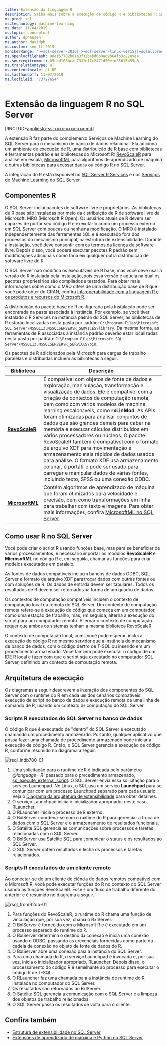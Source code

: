 ```yaml
---
title: Extensão da linguagem R
description: Saiba mais sobre a execução de código R e bibliotecas R internas nos SQL Server R Services ou nos Serviços de Machine Learning do SQL Server.
ms.prod: sql
ms.technology: machine-learning
ms.date: 11/04/2019
ms.topic: conceptual
author: dphansen
ms.author: davidph
ms.custom: seo-lt-2019
monikerRange: '>=sql-server-2016||>=sql-server-linux-ver15||=sqlallproducts-allversions'
ms.openlocfilehash: 98ef57702b01a3f32babd6b0ac9b64fb3c22e9ea
ms.sourcegitcommit: 09ccd103bcad7312ef7c2471d50efd85615b59e8
ms.translationtype: HT
ms.contentlocale: pt-BR
ms.lasthandoff: 11/07/2019
ms.locfileid: "73727654"
---
```

# <a name="r-language-extension-in-sql-server"></a>Extensão da linguagem R no SQL Server
[!INCLUDE[appliesto-ss-xxxx-xxxx-xxx-md](../../includes/appliesto-ss-xxxx-xxxx-xxx-md.md)]

A extensão R faz parte do complemento Serviços de Machine Learning do SQL Server para o mecanismo de banco de dados relacional. Ela adiciona um ambiente de execução de R, uma distribuição de R base com bibliotecas e ferramentas padrão e as bibliotecas do Microsoft R: [RevoScaleR](../r/ref-r-revoscaler.md) para análise em escala, [MicrosoftML](../r/ref-r-microsoftml.md) para algoritmos de aprendizado de máquina e outras bibliotecas para acessar dados ou código R no SQL Server.

A integração do R está disponível no [SQL Server R Services](../r/sql-server-r-services.md) e nos [Serviços de Machine Learning do SQL Server](../what-is-sql-server-machine-learning.md).

## <a name="r-components"></a>Componentes R

O SQL Server inclui pacotes de software livre e proprietários. As bibliotecas de R base são instaladas por meio da distribuição de R de software livre da Microsoft: MRO (Microsoft R Open). Os usuários atuais de R devem ser capazes de portar seu código R e executá-lo como um processo externo em SQL Server com poucas ou nenhuma modificação. O MRO é instalado independentemente das ferramentas SQL e é executado fora dos processos do mecanismo principal, na estrutura de extensibilidade. Durante a instalação, você deve consentir com os termos da licença de software livre. Depois disso, você poderá executar pacotes R padrão sem modificações adicionais como faria em qualquer outra distribuição de software livre de R. 

O SQL Server não modifica os executáveis de R base, mas você deve usar a versão do R instalada pela Instalação, pois essa versão é aquela na qual os pacotes proprietários são compilados e testados. Para obter mais informações sobre como o MRO difere de uma distribuição base de R que você pode obter do CRAN, confira [Interoperabilidade com a linguagem R e os produtos e recursos do Microsoft R](https://docs.microsoft.com/r-server/what-is-r-server-interoperability).

A distribuição do pacote base de R configurada pela Instalação pode ser encontrada na pasta associada à instância. Por exemplo, se você tiver instalado o R Services na instância padrão do SQL Server, as bibliotecas de R estarão localizadas nesta pasta por padrão: `C:\Program Files\Microsoft SQL Server\MSSQL13.MSSQLSERVER\R_SERVICES\library`. Da mesma forma, as ferramentas de R associadas à instância padrão deverão estar localizadas nesta pasta por padrão: `C:\Program Files\Microsoft SQL Server\MSSQL13.MSSQLSERVER\R_SERVICES\bin`.

Os pacotes de R adicionados pela Microsoft para cargas de trabalho paralelas e distribuídas incluem as bibliotecas a seguir.

| Biblioteca | Descrição |
|---------|-------------|
| [**RevoScaleR**](https://docs.microsoft.com/machine-learning-server/r-reference/revoscaler/revoscaler) | É compatível com objetos de fonte de dados e exploração, manipulação, transformação e visualização de dados. Ele é compatível com a criação de contextos de computação remota, bem como com vários modelos de machine learning escalonáveis, como **rxLinMod**. As APIs foram otimizadas para analisar conjuntos de dados que são grandes demais para caber na memória e executar cálculos distribuídos em vários processadores ou núcleos. O pacote RevoScaleR também é compatível com o formato de arquivo XDF para movimentação e armazenamento mais rápidos de dados usados para análise. O formato XDF usa armazenamento colunar, é portátil e pode ser usado para carregar e manipular dados de várias fontes, incluindo texto, SPSS ou uma conexão ODBC. |
| [**MicrosoftML**](https://docs.microsoft.com/r-server/r/concept-what-is-the-microsoftml-package) | Contém algoritmos de aprendizado de máquina que foram otimizados para velocidade e precisão, bem como transformações em linha para trabalhar com texto e imagens. Para obter mais informações, confira [MicrosoftML no SQL Server](../r/ref-r-microsoftml.md). | 

## <a name="using-r-in-sql-server"></a>Como usar R no SQL Server

Você pode criar o script R usando funções base, mas para se beneficiar de vários processamentos, é necessário importar os módulos **RevoScaleR** e **MicrosoftML** no código R e, em seguida, chamar as funções para criar modelos executados em paralelo. 
 
As fontes de dados compatíveis incluem bancos de dados ODBC, SQL Server e formato de arquivo XDF para trocar dados com outras fontes ou com soluções de R. Os dados de entrada devem ser tabulares. Todos os resultados de R devem ser retornados na forma de um quadro de dados.

Os contextos de computação compatíveis incluem o contexto de computação local ou remota do SQL Server. Um contexto de computação remota refere-se à execução de código que começa em um computador, como uma estação de trabalho, mas, em seguida, alterna a execução do script para um computador remoto. Alternar o contexto de computação requer que ambos os sistemas tenham a mesma biblioteca RevoScaleR.

O contexto de computação local, como você pode esperar, inclui a execução do código R no mesmo servidor que a instância do mecanismo de banco de dados, com o código dentro de T-SQL ou inserido em um procedimento armazenado. Você também pode executar o código de um IDE R local e fazer com que o script seja executado no computador SQL Server, definindo um contexto de computação remota.

## <a name="execution-architecture"></a>Arquitetura de execução

Os diagramas a seguir descrevem a interação dos componentes do SQL Server com o runtime do R em cada um dos cenários compatíveis: execução de script no banco de dados e execução remota de uma linha de comando de R, usando um contexto de computação do SQL Server.

### <a name="r-scripts-executed-from-sql-server-in-database"></a>Scripts R executados do SQL Server no banco de dados

O código R que é executado de "dentro" do SQL Server é executado chamando um procedimento armazenado. Portanto, qualquer aplicativo que possa fazer uma chamada de procedimento armazenado pode iniciar a execução de código R.  Então, o SQL Server gerencia a execução de código R, conforme resumido no diagrama a seguir.

![rsql_indb780-01](../r/media/script_in-db-r.png)

1. Uma solicitação para o runtime de R é indicada pelo parâmetro _@language='R'_ passado para o procedimento armazenado, [sp_execute_external_script](../../relational-databases/system-stored-procedures/sp-execute-external-script-transact-sql.md). O SQL Server envia essa solicitação para o serviço Launchpad.
No Linux, o SQL usa um serviço **Launchpad** para se comunicar com um processo Launchpad separado para cada usuário. Veja o [Diagrama da arquitetura de extensibilidade](extensibility-framework.md#architecture-diagram) para obter detalhes.
2. O serviço Launchpad inicia o inicializador apropriado; neste caso, RLauncher.
3. O RLauncher inicia o processo de R externo.
4. O BxlServer coordena-se com o runtime do R para gerenciar a troca de dados com o SQL Server e o armazenamento de resultados funcionais.
5. O Satélite SQL gerencia as comunicações sobre processos e tarefas relacionadas com o SQL Server.
6. O BxlServer usa Satélite SQL para comunicar o status e os resultados ao SQL Server.
7. O SQL Server obtém resultados e fecha os processos e tarefas relacionados.

### <a name="r-scripts-executed-from-a-remote-client"></a>Scripts R executados de um cliente remoto

Ao conectar-se de um cliente de ciência de dados remotos compatível com o Microsoft R, você pode executar funções do R no contexto do SQL Server usando as funções RevoScaleR. Esse é um fluxo de trabalho diferente do anterior e é resumido no diagrama a seguir.

![rsql_fromR2db-01](../r/media/remote-sqlcc-from-r2.png)

1. Para funções do RevoScaleR, o runtime do R chama uma função de vinculação que, por sua vez, chama o BxlServer.
2. O BxlServer é fornecido com o Microsoft R e é executado em um processo separado do runtime do R.
3. O BxlServer determina o destino da conexão e inicia uma conexão usando o ODBC, passando as credenciais fornecidas como parte da cadeia de conexão no objeto de fonte de dados do R.
4. O BxlServer abre uma conexão para a instância do SQL Server.
5. Para uma chamada do R, o serviço Launchpad é invocado e, por sua vez, inicia o inicializador apropriado, RLauncher. Depois disso, o processamento do código R é semelhante ao processo para executar o código R de T-SQL.
6. O RLauncher faz uma chamada para a instância de runtime do R instalada no computador do SQL Server.
7. Os resultados são retornados ao BxlServer.
8. O Satélite SQL gerencia a comunicação com o SQL Server e a limpeza dos objetos de trabalho relacionados.
9. O SQL Server passa os resultados de volta para o cliente.

## <a name="see-also"></a>Confira também

+ [Estrutura de extensibilidade no SQL Server](extensibility-framework.md)
+ [Extensões de aprendizado de máquina e Python no SQL Server](extension-python.md)
